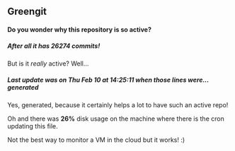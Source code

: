 ## Greengit

#### Do you wonder why this repository is so active?

##### After all it has 26274 commits!

But is it *really* active? Well...

##### Last update was on Thu Feb 10 at 14:25:11 when those lines were... generated

Yes, generated, because it certainly helps a lot to have such an active repo!

Oh and there was **26%** disk usage on the machine
where there is the cron updating this file.

Not the best way to monitor a VM in the cloud but it works! :)
